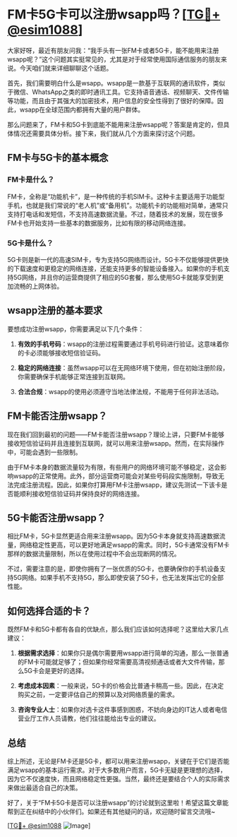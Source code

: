 # FM卡5G卡可以注册wsapp吗？[[TG💪+ @esim1088](https://t.me/s/esim1088)]

大家好呀，最近有朋友问我：“我手头有一张FM卡或者5G卡，能不能用来注册wsapp呢？”这个问题其实挺常见的，尤其是对于经常使用国际通信服务的朋友来说。今天咱们就来详细聊聊这个话题。

首先，我们需要明白什么是wsapp。wsapp是一款基于互联网的通讯软件，类似于微信、WhatsApp之类的即时通讯工具。它支持语音通话、视频聊天、文件传输等功能，而且由于其强大的加密技术，用户信息的安全性得到了很好的保障。因此，wsapp在全球范围内都拥有大量的用户群体。

那么问题来了，FM卡和5G卡到底能不能用来注册wsapp呢？答案是肯定的，但具体情况还需要具体分析。接下来，我们就从几个方面来探讨这个问题。

## FM卡与5G卡的基本概念

### FM卡是什么？

FM卡，全称是“功能机卡”，是一种传统的手机SIM卡。这种卡主要适用于功能型手机，也就是我们常说的“老人机”或“备用机”。功能机卡的功能相对简单，通常只支持打电话和发短信，不支持高速数据流量。不过，随着技术的发展，现在很多FM卡也开始支持一些基本的数据服务，比如有限的移动网络连接。

### 5G卡是什么？

5G卡则是新一代的高速SIM卡，专为支持5G网络而设计。5G卡不仅能够提供更快的下载速度和更稳定的网络连接，还能支持更多的智能设备接入。如果你的手机支持5G网络，并且你的运营商提供了相应的5G套餐，那么使用5G卡就能享受到更加流畅的上网体验。

## wsapp注册的基本要求

要想成功注册wsapp，你需要满足以下几个条件：

1. **有效的手机号码**：wsapp的注册过程需要通过手机号码进行验证。这意味着你的卡必须能够接收短信验证码。
   
2. **稳定的网络连接**：虽然wsapp可以在无网络环境下使用，但在初始注册阶段，你需要确保手机能够正常连接到互联网。

3. **合法合规**：wsapp的使用必须遵守当地法律法规，不能用于任何非法活动。

## FM卡能否注册wsapp？

现在我们回到最初的问题——FM卡能否注册wsapp？理论上讲，只要FM卡能够接收短信验证码并且连接到互联网，就可以用来注册wsapp。然而，在实际操作中，可能会遇到一些限制。

由于FM卡本身的数据流量较为有限，有些用户的网络环境可能不够稳定，这会影响wsapp的正常使用。此外，部分运营商可能会对某些号码段实施限制，导致无法完成注册流程。因此，如果你打算用FM卡注册wsapp，建议先测试一下该卡是否能顺利接收短信验证码并保持良好的网络连接。

## 5G卡能否注册wsapp？

相比FM卡，5G卡显然更适合用来注册wsapp。因为5G卡本身就支持高速数据流量，网络稳定性更高，可以更好地满足wsapp的需求。同时，5G卡通常没有FM卡那样的数据流量限制，所以在使用过程中不会出现断网的情况。

不过，需要注意的是，即使你拥有了一张优质的5G卡，也要确保你的手机设备支持5G网络。如果手机不支持5G，那么即使安装了5G卡，也无法发挥出它的全部性能。

## 如何选择合适的卡？

既然FM卡和5G卡都有各自的优缺点，那么我们应该如何选择呢？这里给大家几点建议：

1. **根据需求选择**：如果你只是偶尔需要用wsapp进行简单的沟通，那么一张普通的FM卡可能就足够了；但如果你经常需要高清视频通话或者大文件传输，那么5G卡会是更好的选择。

2. **考虑成本因素**：一般来说，5G卡的价格会比普通卡稍高一些。因此，在决定购买之前，一定要评估自己的预算以及对网络质量的需求。

3. **咨询专业人士**：如果你对选卡这件事感到困惑，不妨向身边的IT达人或者电信营业厅工作人员请教，他们往往能给出专业的建议。

## 总结

综上所述，无论是FM卡还是5G卡，都可以用来注册wsapp，关键在于它们是否能满足wsapp的基本运行需求。对于大多数用户而言，5G卡无疑是更理想的选择，因为它不仅速度快，而且网络稳定性更强。当然，最终还是要结合个人的实际需求来做出最适合自己的决策。

好了，关于“FM卡5G卡是否可以注册wsapp”的讨论就到这里啦！希望这篇文章能帮到正在纠结中的小伙伴们。如果还有其他疑问的话，欢迎随时留言交流哦~

[[TG💪+ @esim1088](https://t.me/s/esim1088) ![Image](https://i.postimg.cc/4NQfJmqS/Snipaste-2025-05-13-00-14-12.png)]